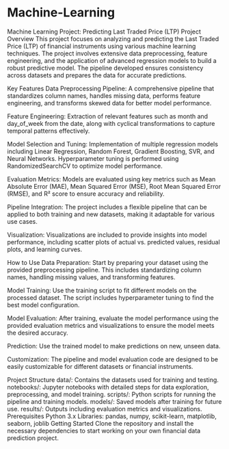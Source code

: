 # Machine-Learning
Machine Learning Project: Predicting Last Traded Price (LTP)
Project Overview
This project focuses on analyzing and predicting the Last Traded Price (LTP) of financial instruments using various machine learning techniques. The project involves extensive data preprocessing, feature engineering, and the application of advanced regression models to build a robust predictive model. The pipeline developed ensures consistency across datasets and prepares the data for accurate predictions.

Key Features
Data Preprocessing Pipeline: A comprehensive pipeline that standardizes column names, handles missing data, performs feature engineering, and transforms skewed data for better model performance.

Feature Engineering: Extraction of relevant features such as month and day_of_week from the date, along with cyclical transformations to capture temporal patterns effectively.

Model Selection and Tuning: Implementation of multiple regression models including Linear Regression, Random Forest, Gradient Boosting, SVR, and Neural Networks. Hyperparameter tuning is performed using RandomizedSearchCV to optimize model performance.

Evaluation Metrics: Models are evaluated using key metrics such as Mean Absolute Error (MAE), Mean Squared Error (MSE), Root Mean Squared Error (RMSE), and R² score to ensure accuracy and reliability.

Pipeline Integration: The project includes a flexible pipeline that can be applied to both training and new datasets, making it adaptable for various use cases.

Visualization: Visualizations are included to provide insights into model performance, including scatter plots of actual vs. predicted values, residual plots, and learning curves.

How to Use
Data Preparation: Start by preparing your dataset using the provided preprocessing pipeline. This includes standardizing column names, handling missing values, and transforming features.

Model Training: Use the training script to fit different models on the processed dataset. The script includes hyperparameter tuning to find the best model configuration.

Model Evaluation: After training, evaluate the model performance using the provided evaluation metrics and visualizations to ensure the model meets the desired accuracy.

Prediction: Use the trained model to make predictions on new, unseen data.

Customization: The pipeline and model evaluation code are designed to be easily customizable for different datasets or financial instruments.

Project Structure
data/: Contains the datasets used for training and testing.
notebooks/: Jupyter notebooks with detailed steps for data exploration, preprocessing, and model training.
scripts/: Python scripts for running the pipeline and training models.
models/: Saved models after training for future use.
results/: Outputs including evaluation metrics and visualizations.
Prerequisites
Python 3.x
Libraries: pandas, numpy, scikit-learn, matplotlib, seaborn, joblib
Getting Started
Clone the repository and install the necessary dependencies to start working on your own financial data prediction project.
